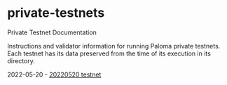 # private-testnets
Private Testnet Documentation

Instructions and validator information for running Paloma private testnets. Each testnet has its data preserved from the time of its execution in its directory.

2022-05-20 - [20220520 testnet](./20220520)
